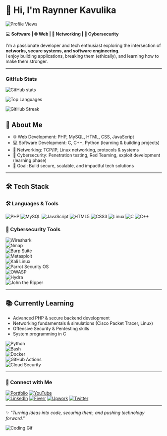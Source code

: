 # 👋 Hi, I'm Raynner Kavulika  

![Profile Views](https://komarev.com/ghpvc/?username=Raynnerkavulika&color=green&style=for-the-badge)

💻 **Software | 🌐 Web | 📡 Networking | 🔐 Cybersecurity**  

I'm a passionate developer and tech enthusiast exploring the intersection of **networks, secure systems, and software engineering**.  
I enjoy building applications, breaking them (ethically), and learning how to make them stronger.  

---
###  GitHub Stats
![GitHub stats](https://github-readme-stats.vercel.app/api?username=Raynnerkavulika&show_icons=true&theme=tokyonight)

![Top Languages](https://github-readme-stats.vercel.app/api/top-langs/?username=Raynnerkavulika&layout=compact&theme=tokyonight)

![GitHub Streak](https://github-readme-streak-stats.herokuapp.com/?user=Raynnerkavulika&theme=tokyonight)


## 🚀 About Me  
- 🌐 Web Development: PHP, MySQL, HTML, CSS, JavaScript  
- 💻 Software Development: C, C++, Python (learning & building projects)  
- 📡 Networking: TCP/IP, Linux networking, protocols & systems  
- 🔐 Cybersecurity: Penetration testing, Red Teaming, exploit development (learning phase)  
- 🎯 Goal: Build secure, scalable, and impactful tech solutions

---

## 🛠️ Tech Stack  
  ### 🛠️ Languages & Tools
![PHP](https://img.shields.io/badge/PHP-777BB4?style=for-the-badge&logo=php&logoColor=white)
![MySQL](https://img.shields.io/badge/MySQL-005C84?style=for-the-badge&logo=mysql&logoColor=white)
![JavaScript](https://img.shields.io/badge/JavaScript-F7DF1E?style=for-the-badge&logo=javascript&logoColor=black)
![HTML5](https://img.shields.io/badge/HTML5-E34F26?style=for-the-badge&logo=html5&logoColor=white)
![CSS3](https://img.shields.io/badge/CSS3-1572B6?style=for-the-badge&logo=css3&logoColor=white)
![Linux](https://img.shields.io/badge/Linux-FCC624?style=for-the-badge&logo=linux&logoColor=black)
![C](https://img.shields.io/badge/C-00599C?style=for-the-badge&logo=c&logoColor=white)
![C++](https://img.shields.io/badge/C++-00599C?style=for-the-badge&logo=cplusplus&logoColor=white)

### 🔐 Cybersecurity Tools  

![Wireshark](https://img.shields.io/badge/Wireshark-1679A7?style=for-the-badge&logo=wireshark&logoColor=white)  
![Nmap](https://img.shields.io/badge/Nmap-004D7F?style=for-the-badge&logo=nmap&logoColor=white)  
![Burp Suite](https://img.shields.io/badge/Burp%20Suite-FF6F00?style=for-the-badge&logo=burpsuite&logoColor=white)  
![Metasploit](https://img.shields.io/badge/Metasploit-0077C6?style=for-the-badge&logo=metasploit&logoColor=white)  
![Kali Linux](https://img.shields.io/badge/Kali_Linux-268BEE?style=for-the-badge&logo=kalilinux&logoColor=white)  
![Parrot Security OS](https://img.shields.io/badge/Parrot_Security-15E0F8?style=for-the-badge&logo=parrotsecurity&logoColor=black)  
![OWASP](https://img.shields.io/badge/OWASP-000000?style=for-the-badge&logo=owasp&logoColor=white)  
![Hydra](https://img.shields.io/badge/Hydra-333333?style=for-the-badge&logo=security&logoColor=white)  
![John the Ripper](https://img.shields.io/badge/John_the_Ripper-800000?style=for-the-badge&logo=security&logoColor=white)  

---

## 📚 Currently Learning  
- Advanced PHP & secure backend development  
- Networking fundamentals & simulations (Cisco Packet Tracer, Linux)  
- Offensive Security & Pentesting skills  
- System programming in C  

![Python](https://img.shields.io/badge/Python-3776AB?style=for-the-badge&logo=python&logoColor=white)  
![Bash](https://img.shields.io/badge/Bash_Scripting-4EAA25?style=for-the-badge&logo=gnubash&logoColor=white)  
![Docker](https://img.shields.io/badge/Docker-2496ED?style=for-the-badge&logo=docker&logoColor=white)  
![GitHub Actions](https://img.shields.io/badge/GitHub_Actions-2088FF?style=for-the-badge&logo=githubactions&logoColor=white)  
![Cloud Security](https://img.shields.io/badge/Cloud_Security-4285F4?style=for-the-badge&logo=cloudflare&logoColor=white)  


---

### 🔗 Connect with Me
[![Portfolio](https://img.shields.io/badge/Portfolio-000000?style=for-the-badge&logo=About.me&logoColor=white)](https://your-portfolio-link.com)
[![YouTube](https://img.shields.io/badge/YouTube-FF0000?style=for-the-badge&logo=youtube&logoColor=white)](https://www.youtube.com/@YourChannelName)  
[![LinkedIn](https://img.shields.io/badge/LinkedIn-0077b5?style=for-the-badge&logo=linkedin&logoColor=white)](https://linkedin.com/in/yourprofile)
[![Fiverr](https://img.shields.io/badge/Fiverr-1DBF73?style=for-the-badge&logo=fiverr&logoColor=white)](https://fiverr.com/yourusername)
[![Upwork](https://img.shields.io/badge/Upwork-6FDA44?style=for-the-badge&logo=upwork&logoColor=white)](https://upwork.com/freelancers/~yourprofile)
[![Twitter](https://img.shields.io/badge/Twitter-1DA1F2?style=for-the-badge&logo=twitter&logoColor=white)](https://twitter.com/yourusername)
  
---

✨ *"Turning ideas into code, securing them, and pushing technology forward."*

![Coding Gif](https://media.giphy.com/media/qgQUggAC3Pfv687qPC/giphy.gif)
